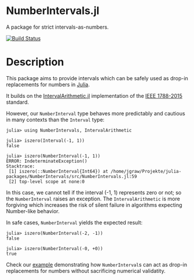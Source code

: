 # NumberIntervals.jl

A package for strict intervals-as-numbers.

[![Build Status](https://travis-ci.org/gwater/NumberIntervals.jl.svg?branch=master)](https://travis-ci.org/gwater/NumberIntervals.jl)

# Description

This package aims to provide intervals which can be safely used as drop-in replacements for numbers in [Julia](https://julialang.org).

It builds on the [IntervalArithmetic.jl](https://github.com/JuliaIntervals/IntervalArithmetic.jl) implementation of the [IEEE 1788-2015](https://standards.ieee.org/standard/1788-2015.html) standard.

However, our `NumberInterval` type behaves more predictably and cautious in many contexts than the `Interval` type:

```
julia> using NumberIntervals, IntervalArithmetic

julia> iszero(Interval(-1, 1))
false

julia> iszero(NumberInterval(-1, 1))
ERROR: IndeterminateException()
Stacktrace:
 [1] iszero(::NumberInterval{Int64}) at /home/jgraw/Projekte/julia-packages/NumberIntervals/src/NumberIntervals.jl:59
 [2] top-level scope at none:0
```

In this case, we cannot tell if the interval (-1, 1) represents zero or not; so the `NumberInterval` raises an exception. The `IntervalArithmetic` is more forgiving which increases the risk of silent failure in algorithms expecting Number-like behavior.

In safe cases, `NumberInterval` yields the expected result:

```
julia> iszero(NumberInterval(-2, -1))
false

julia> iszero(NumberInterval(-0, +0))
true
```

Check our [example](examples/DifferentialEquationsExample.ipynb) demonstrating how `NumberInterval`s can act as drop-in replacements for numbers without sacrificing numerical validatity.
